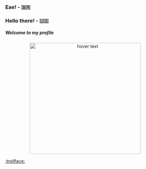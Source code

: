 ### Eae! - :brazil:
### Hello there! - :us:

##### Welcome to my profile

<p align="center">
  <img src="https://www.designi.com.br/images/preview/10031550.jpg" width="350" title="hover text">
  



<!--
**Drinpy/Drinpy** is a ✨ _special_ ✨ repository because its `README.md` (this file) appears on your GitHub profile.

Here are some ideas to get you started:

- 🔭 I’m currently working on ...
- 🌱 I’m currently learning ...
- 👯 I’m looking to collaborate on ...
- 🤔 I’m looking for help with ...
- 💬 Ask me about ...
- 📫 How to reach me: ...
- 😄 Pronouns: ...
- ⚡ Fun fact: I'm Fun
-->

<!-- joke -->
<a href="https://youtu.be/sCNrK-n68CM" target="_blank">:trollface:</a>
